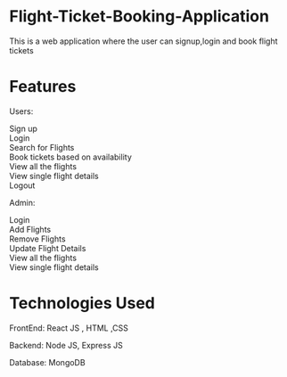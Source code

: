 # Flight-Ticket-Booking-Application
This is a web application where the user can signup,login and book flight tickets

# Features

Users:

Sign up\
Login\
Search for Flights\
Book tickets based on availability\
View all the flights\
View single flight details\
Logout

Admin:

Login\
Add Flights\
Remove Flights\
Update Flight Details\
View all the flights\
View single flight details

# Technologies Used

FrontEnd: React JS , HTML ,CSS

Backend: Node JS, Express JS

Database:  MongoDB
